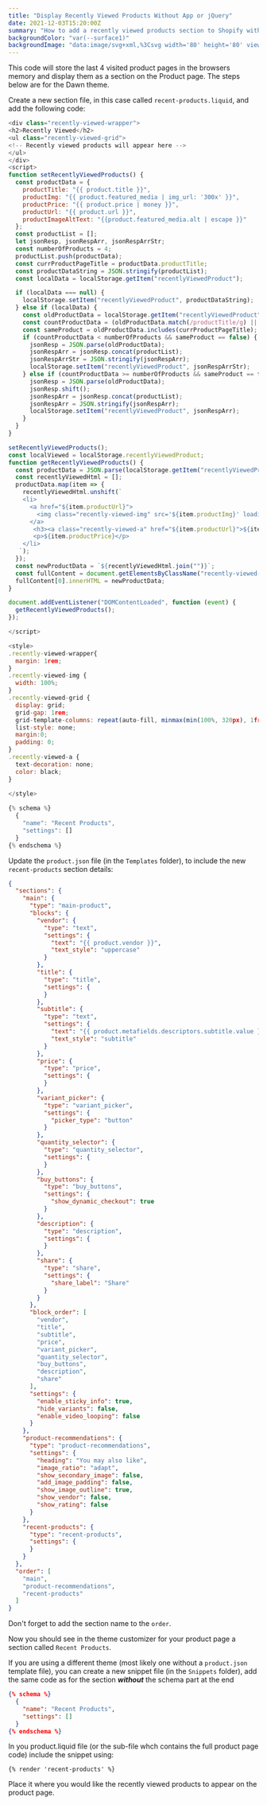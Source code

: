 ```yaml
---
title: "Display Recently Viewed Products Without App or jQuery"
date: 2021-12-03T15:20:00Z
summary: "How to add a recently viewed products section to Shopify without using an app or jquery"
backgroundColor: "var(--surface1)"
backgroundImage: "data:image/svg+xml,%3Csvg width='80' height='80' viewBox='0 0 80 80' xmlns='http://www.w3.org/2000/svg'%3E%3Cg fill='none' fill-rule='evenodd'%3E%3Cg fill='%2355245a' fill-opacity='1'%3E%3Cpath d='M50 50c0-5.523 4.477-10 10-10s10 4.477 10 10-4.477 10-10 10c0 5.523-4.477 10-10 10s-10-4.477-10-10 4.477-10 10-10zM10 10c0-5.523 4.477-10 10-10s10 4.477 10 10-4.477 10-10 10c0 5.523-4.477 10-10 10S0 25.523 0 20s4.477-10 10-10zm10 8c4.418 0 8-3.582 8-8s-3.582-8-8-8-8 3.582-8 8 3.582 8 8 8zm40 40c4.418 0 8-3.582 8-8s-3.582-8-8-8-8 3.582-8 8 3.582 8 8 8z' /%3E%3C/g%3E%3C/g%3E%3C/svg%3E"
---
```

This code will store the last 4 visited product pages in the browsers memory and display them as a section on the Product page. The steps below are for the Dawn theme.  

Create a new section file, in this case called `recent-products.liquid`, and add the following code:  
```javascript
<div class="recently-viewed-wrapper">
<h2>Recently Viewed</h2>
<ul class="recently-viewed-grid">
<!-- Recently viewed products will appear here -->
</ul>
</div>
<script>
function setRecentlyViewedProducts() {
  const productData = {
    productTitle: "{{ product.title }}",
    productImg: "{{ product.featured_media | img_url: '300x' }}",
    productPrice: "{{ product.price | money }}",
    productUrl: "{{ product.url }}",
    productImageAltText: "{{product.featured_media.alt | escape }}"
  };
  const productList = [];
  let jsonResp, jsonRespArr, jsonRespArrStr;
  const numberOfProducts = 4;
  productList.push(productData);
  const currProductPageTitle = productData.productTitle;
  const productDataString = JSON.stringify(productList);
  const localData = localStorage.getItem("recentlyViewedProduct");

  if (localData === null) {
    localStorage.setItem("recentlyViewedProduct", productDataString);
  } else if (localData) {
    const oldProductData = localStorage.getItem("recentlyViewedProduct");
    const countProductData = (oldProductData.match(/productTitle/g) || []).length;
    const sameProduct = oldProductData.includes(currProductPageTitle);
    if (countProductData < numberOfProducts && sameProduct == false) {
      jsonResp = JSON.parse(oldProductData);
      jsonRespArr = jsonResp.concat(productList);
      jsonRespArrStr = JSON.stringify(jsonRespArr);
      localStorage.setItem("recentlyViewedProduct", jsonRespArrStr);
    } else if (countProductData >= numberOfProducts && sameProduct == false) {
      jsonResp = JSON.parse(oldProductData);
      jsonResp.shift();
      jsonRespArr = jsonResp.concat(productList);
      jsonRespArr = JSON.stringify(jsonRespArr);
      localStorage.setItem("recentlyViewedProduct", jsonRespArr);
    }
  }
}

setRecentlyViewedProducts();
const localViewed = localStorage.recentlyViewedProduct;
function getRecentlyViewedProducts() {
  const productData = JSON.parse(localStorage.getItem("recentlyViewedProduct"));
  const recentlyViewedHtml = [];
  productData.map(item => {
    recentlyViewedHtml.unshift(`
    <li>
      <a href="${item.productUrl}"> 
		<img class="recently-viewed-img" src='${item.productImg}' loading="lazy" alt="${item.productImageAltText}"/>
      </a>
       <h3><a class="recently-viewed-a" href="${item.productUrl}">${item.productTitle}</a></h3>
       <p>${item.productPrice}</p>
    </li>
   `);
  });
  const newProductData = `${recentlyViewedHtml.join("")}`;
  const fullContent = document.getElementsByClassName("recently-viewed-grid");
  fullContent[0].innerHTML = newProductData;
}

document.addEventListener("DOMContentLoaded", function (event) {
  getRecentlyViewedProducts();
});

</script>

<style>
.recently-viewed-wrapper{
  margin: 1rem;
}
.recently-viewed-img {
  width: 100%;
}
.recently-viewed-grid {
  display: grid;
  grid-gap: 1rem;
  grid-template-columns: repeat(auto-fill, minmax(min(100%, 320px), 1fr));
  list-style: none;
  margin:0; 
  padding: 0;
}    
.recently-viewed-a {
  text-decoration: none;
  color: black;
}
    
</style>

{% schema %}
  {
    "name": "Recent Products",
    "settings": []
  }
{% endschema %}
```

Update the `product.json` file (in the `Templates` folder), to include the new `recent-products` section details:

```json
{
  "sections": {
    "main": {
      "type": "main-product",
      "blocks": {
        "vendor": {
          "type": "text",
          "settings": {
            "text": "{{ product.vendor }}",
            "text_style": "uppercase"
          }
        },
        "title": {
          "type": "title",
          "settings": {
          }
        },
        "subtitle": {
          "type": "text",
          "settings": {
            "text": "{{ product.metafields.descriptors.subtitle.value }}",
            "text_style": "subtitle"
          }
        },
        "price": {
          "type": "price",
          "settings": {
          }
        },
        "variant_picker": {
          "type": "variant_picker",
          "settings": {
            "picker_type": "button"
          }
        },
        "quantity_selector": {
          "type": "quantity_selector",
          "settings": {
          }
        },
        "buy_buttons": {
          "type": "buy_buttons",
          "settings": {
            "show_dynamic_checkout": true
          }
        },
        "description": {
          "type": "description",
          "settings": {
          }
        },
        "share": {
          "type": "share",
          "settings": {
            "share_label": "Share"
          }
        }
      },
      "block_order": [
        "vendor",
        "title",
        "subtitle",
        "price",
        "variant_picker",
        "quantity_selector",
        "buy_buttons",
        "description",
        "share"
      ],
      "settings": {
        "enable_sticky_info": true,
        "hide_variants": false,
        "enable_video_looping": false
      }
    },
    "product-recommendations": {
      "type": "product-recommendations",
      "settings": {
        "heading": "You may also like",
        "image_ratio": "adapt",
        "show_secondary_image": false,
        "add_image_padding": false,
        "show_image_outline": true,
        "show_vendor": false,
        "show_rating": false
      }
    },
    "recent-products": {
      "type": "recent-products",
      "settings": {
      }
    }
  },
  "order": [
    "main",
    "product-recommendations",
    "recent-products"
  ]
}
```
Don't forget to add the section name to the `order`.

Now you should see in the theme customizer for your product page a section called `Recent Products`.

If you are using a different theme (most likely one without a `product.json` template file), you can create a new snippet file (in the `Snippets` folder), add the same code as for the section ***without*** the schema part at the end
```json
{% schema %}
  {
    "name": "Recent Products",
    "settings": []
  }
{% endschema %}
```
In you product.liquid file (or the sub-file whch contains the full product page code) include the snippet using:
```liquid
{% render 'recent-products' %}
```
Place it where you would like the recently viewed products to appear on the product page.

